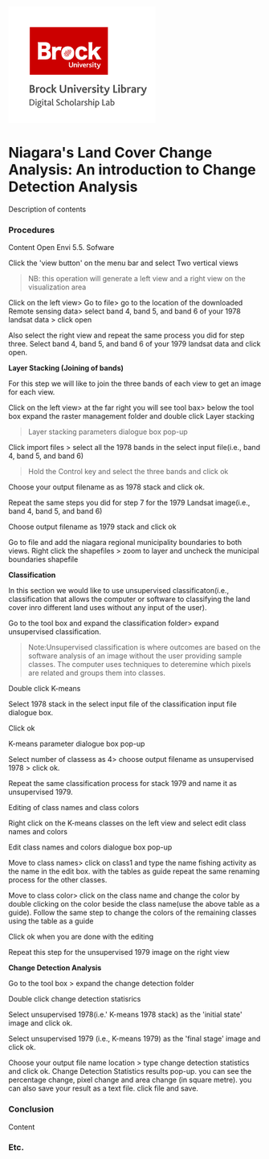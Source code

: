 ![DSL Logo][dsllogo]


#  Niagara's Land Cover Change Analysis: An introduction to Change Detection Analysis
Description of contents

### Procedures
Content
Open Envi 5.5. Sofware

Click the 'view button' on the menu bar and select Two vertical views 


> NB: this operation will generate a left view and a right view on the visualization area 


Click on the left view> Go to file> go to the location of the downloaded Remote sensing data> select band 4, band 5, and band 6 of your 1978 landsat data > click open

Also select the right view and repeat the same process you did for step three. Select band 4, band 5, and band 6 of your 1979 landsat data and click open.

**Layer Stacking (Joining of bands)**

For this step  we will like to join the three bands  of each view to get an image for each view.

Click on the left view> at the far right you will see tool bax> below the tool box expand the raster management folder and double click Layer stacking

> Layer stacking  parameters dialogue box pop-up

Click import files > select all the 1978 bands in the select input file(i.e., band 4, band 5, and band 6)

> Hold the Control key and select the three bands and click ok

Choose your output filename as as 1978 stack and click ok.


Repeat the same steps you did for step 7 for the 1979 Landsat image(i.e., band 4, band 5, and band 6)

Choose output filename as 1979 stack and click ok


Go to file and add the niagara regional municipality boundaries to both views. Right click the shapefiles > zoom to layer and uncheck the municipal boundaries shapefile


**Classification**

In this section we would like to use unsupervised classificaton(i.e., classification that allows the computer or software to classifying the land cover inro different land uses without any input of the user).

Go to the tool box and expand the classification folder> expand unsupervised classification.

>Note:Unsupervised classification is where outcomes are based on the software analysis of an image without the user providing sample classes. The computer uses techniques to deteremine which pixels are related and groups them into classes.

Double click K-means

Select 1978 stack in the select input file of the classification input file dialogue box.

Click ok

K-means parameter dialogue box pop-up

Select number of classess as 4> choose output filename as unsupervised 1978 > click ok.

Repeat the same classification process for stack 1979 and name it as unsupervised 1979.

Editing of class names and class colors

Right click on the K-means classes on the left view and select edit class names and colors

Edit class names and colors dialogue box pop-up

Move to class names> click on class1 and type the name fishing activity as the name in the edit box.
with the tables as guide repeat the same renaming process for the other classes.

Move to class color> click on the class name and change the color by double clicking on the color beside the class name(use the above table as a guide).
Follow the same step to change the colors of the remaining classes using the table as a guide

Click ok when you are done with the editing



Repeat this step for the unsupervised 1979 image on the right view



**Change Detection Analysis**

Go to the tool box > expand the change detection folder

Double click change detection statisrics

Select unsupervised 1978(i.e.' K-means 1978 stack) as the 'initial state' image and click ok.

Select unsupervised 1979 (i.e., K-means 1979) as the 'final stage' image and click ok.


Choose your output file name location  > type change detection statistics and click ok.
Change Detection Statistics results pop-up. you can see the percentage change, pixel change and area change (in square metre). you can also save your result as a text file. click file and save.


### Conclusion

Content

### Etc.
 
 
 









<!--- Please use reference style images so that it is easier to update pictures later --->

[dsllogo]: dsl_logo.png

